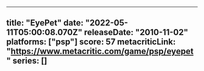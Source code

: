 
---
title: "EyePet"
date: "2022-05-11T05:00:08.070Z"
releaseDate: "2010-11-02"
platforms: ["psp"]
score: 57
metacriticLink: "https://www.metacritic.com/game/psp/eyepet"
series: []
---
